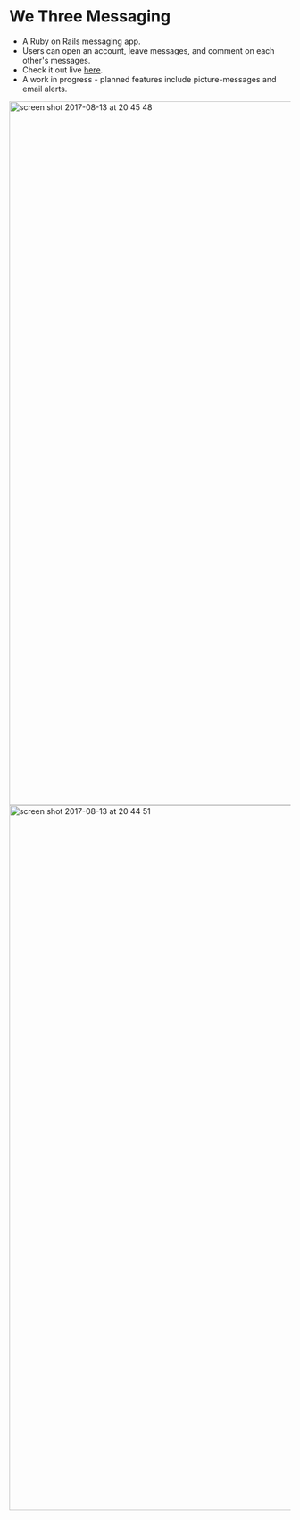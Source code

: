 # We Three Messaging

* A Ruby on Rails messaging app.
* Users can open an account, leave messages, and comment on each other's messages.
* Check it out live <a href='https://we-three.herokuapp.com/messages'>here</a>.
* A work in progress - planned features include picture-messages and email alerts. 

<img width="1259" alt="screen shot 2017-08-13 at 20 45 48" src="https://user-images.githubusercontent.com/25392162/29252929-83ffe092-8068-11e7-85a2-7e11b7dcccee.png">

<img width="1261" alt="screen shot 2017-08-13 at 20 44 51" src="https://user-images.githubusercontent.com/25392162/29252928-816e6916-8068-11e7-9203-a969c1f40fc6.png">
